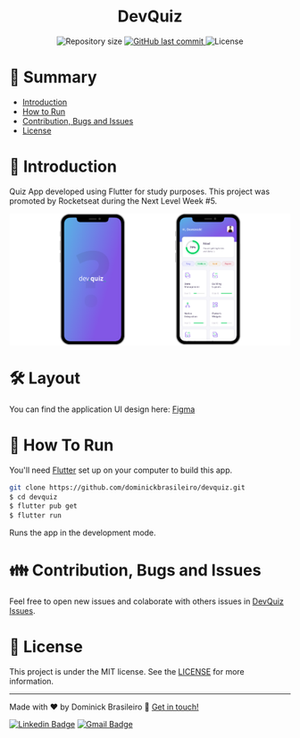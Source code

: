<h1 align="center" style="display:flex;align-items:center;justify-content:center;">
  DevQuiz
</h1>

<p  align="center">
  <img  alt="Repository size"  src="https://img.shields.io/github/repo-size/dominickbrasileiro/devquiz?color=282A36&style=for-the-badge">

  <a  href="https://github.com/LuanSilveiraSouza/ecosmmerce/commits/master">
    <img  alt="GitHub last commit"  src="https://img.shields.io/github/last-commit/dominickbrasileiro/devquiz?color=282A36&style=for-the-badge">
  </a>

  <img  alt="License"  src="https://img.shields.io/badge/license-MIT-282A36?&style=for-the-badge">
</p>

# 📌 Summary

* [Introduction](#-introduction)
* [How to Run](#-how-to-run)
* [Contribution, Bugs and Issues](#-contribution-bugs-and-issues)
* [License](#-license)

# 📎 Introduction

Quiz App developed using Flutter for study purposes. This project was promoted by Rocketseat during the Next Level Week #5.

<img align="center" src="./.github/main.png">

# 🛠️ Layout

You can find the application UI design here: [Figma](https://www.figma.com/file/Kn4qyLRDE9WWlyJ3CAQrmp/DevQuiz---Dominick-Brasileiro)

# 🚀 How To Run

You'll need [Flutter](https://flutter.dev) set up on your computer to build this app.

```bash
git clone https://github.com/dominickbrasileiro/devquiz.git
$ cd devquiz
$ flutter pub get
$ flutter run
```

Runs the app in the development mode.

# 👪 Contribution, Bugs and Issues

Feel free to open new issues and colaborate with others issues in [DevQuiz Issues](https://github.com/dominickbrasileiro/devquiz/issues).

# 📝 License

This project is under the MIT license. See the [LICENSE](https://github.com/dominickbrasileiro/devquiz/blob/main/LICENSE) for more information.

---

Made with ❤️ by Dominick Brasileiro 💎 [Get in touch!](https://www.linkedin.com/in/dominickbrasileiro/)

[![Linkedin Badge](https://img.shields.io/badge/-LinkedIn-blue?style=flat-square&logo=Linkedin&logoColor=white&link=https://www.linkedin.com/in/dominickbrasileiro/)](https://www.linkedin.com/in/dominickbrasileiro/)
[![Gmail Badge](https://img.shields.io/badge/-Gmail-c14438?style=flat-square&logo=Gmail&logoColor=white&link=mailto:brasileiro.dominick@gmail.com)](mailto:brasileiro.dominick@gmail.com)